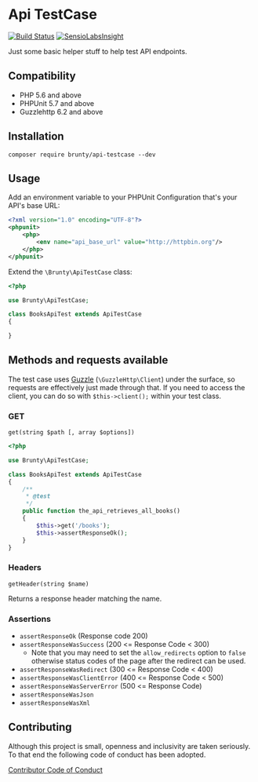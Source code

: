 # Api TestCase

[![Build Status](https://travis-ci.org/Brunty/api-testcase.svg?branch=master)](https://travis-ci.org/Brunty/api-testcase) [![SensioLabsInsight](https://insight.sensiolabs.com/projects/53748ffe-c2de-48f6-b0be-fffa9af7c39e/mini.png)](https://insight.sensiolabs.com/projects/53748ffe-c2de-48f6-b0be-fffa9af7c39e)

Just some basic helper stuff to help test API endpoints.

## Compatibility

* PHP 5.6 and above
* PHPUnit 5.7 and above
* Guzzlehttp 6.2 and above

## Installation

`composer require brunty/api-testcase --dev`

## Usage

Add an environment variable to your PHPUnit Configuration that's your API's base URL:

```xml
<?xml version="1.0" encoding="UTF-8"?>
<phpunit>
    <php>
        <env name="api_base_url" value="http://httpbin.org"/>
    </php>
</phpunit>
```

Extend the `\Brunty\ApiTestCase` class:

```php
<?php

use Brunty\ApiTestCase;

class BooksApiTest extends ApiTestCase
{

}
```

## Methods and requests available

The test case uses [Guzzle](http://docs.guzzlephp.org/en/latest/index.html) (`\GuzzleHttp\Client`) under the surface, so requests are effectively just made through that. If you need to access the client, you can do so with `$this->client();` within your test class.

### GET

`get(string $path [, array $options])`

```php
<?php

use Brunty\ApiTestCase;

class BooksApiTest extends ApiTestCase
{
    /**
     * @test
     */
    public function the_api_retrieves_all_books()
    {
        $this->get('/books');
        $this->assertResponseOk();
    }
}
```

### Headers

`getHeader(string $name)`

Returns a response header matching the name.

### Assertions

* `assertResponseOk` (Response code 200)
* `assertResponseWasSuccess` (200 <= Response Code < 300)
  * Note that you may need to set the `allow_redirects` option to `false` otherwise status codes of the page after the redirect can be used. 
* `assertResponseWasRedirect` (300 <= Response Code < 400)
* `assertResponseWasClientError` (400 <= Response Code < 500)
* `assertResponseWasServerError` (500 <= Response Code)
* `assertResponseWasJson`
* `assertResponseWasXml`




## Contributing

Although this project is small, openness and inclusivity are taken seriously. To that end the following code of conduct has been adopted.

[Contributor Code of Conduct](CONTRIBUTING.md)

